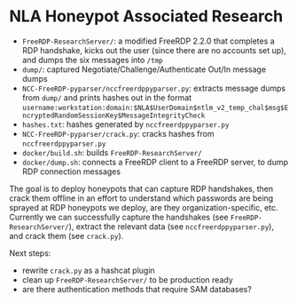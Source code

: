 # NLA Honeypot Associated Research

* `FreeRDP-ResearchServer/`: a modified FreeRDP 2.2.0 that completes a RDP handshake, kicks out the user (since there are no accounts set up), and dumps the six messages into `/tmp`
* `dump/`: captured Negotiate/Challenge/Authenticate Out/In message dumps
* `NCC-FreeRDP-pyparser/nccfreerdppyparser.py`: extracts message dumps from `dump/` and prints hashes out in the format `username:workstation:domain:$NLA$UserDomain$ntlm_v2_temp_chal$msg$EncryptedRandomSessionKey$MessageIntegrityCheck`
* `hashes.txt`: hashes generated by `nccfreerdppyparser.py`
* `NCC-FreeRDP-pyparser/crack.py`: cracks hashes from `nccfreerdppyparser.py`
* `docker/build.sh`: builds `FreeRDP-ResearchServer/`
* `docker/dump.sh`: connects a FreeRDP client to a FreeRDP server, to dump RDP connection messages

The goal is to deploy honeypots that can capture RDP handshakes, then crack them offline in an effort to understand which passwords are being sprayed at RDP honeypots we deploy, are they organization-specific, etc. Currently we can successfully capture the handshakes (see `FreeRDP-ResearchServer/`), extract the relevant data (see `nccfreerdppyparser.py`), and crack them (see `crack.py`).

Next steps:

* rewrite `crack.py` as a hashcat plugin
* clean up `FreeRDP-ResearchServer/` to be production ready
* are there authentication methods that require SAM databases?
